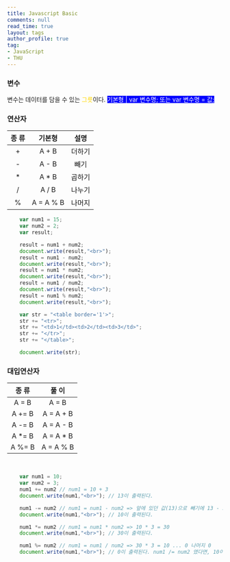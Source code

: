 ```yaml
---
title: Javascript Basic
comments: null
read_time: true
layout: tags
author_profile: true
tag: 
- JavaScript
- THU
---
```

<h3>변수</h3>

변수는 데이터를 담을 수 있는 <span style="color:gold">그릇</span>이다.
<span style="background-color:blue; color:white;">기본형 | var 변수명; 또는 var 변수명 = 값;<sapn>

<h3>연산자</h3>

|종 류|기본형|설명|
|:---:|:---:|:---:|
|\+|A \+ B|더하기|
|\-|A \- B|빼기|
|\*|A \* B|곱하기|
|\/|A \/ B|나누기|
|\%|A \= A \% B|나머지|  
```javascript
    var num1 = 15;
    var num2 = 2;
    var result;

    result = num1 + num2;
    document.write(result,"<br>");
    result = num1 - num2;
    document.write(result,"<br>");
    result = num1 * num2;
    document.write(result,"<br>");
    result = num1 / num2;
    document.write(result,"<br>");
    result = num1 % num2;
    document.write(result,"<br>");
```
```javascript
    var str = "<table border='1'>";
    str += "<tr>";
    str += "<td>1</td><td>2</td><td>3</td>";
    str += "</tr>";
    str += "</table>";

    document.write(str);
```

<h3>대입연산자</h3>

|종 류|풀 이|
|:---:|:---:|
|A \= B|A \= B|
|A \+\= B|A \= A \+ B|
|A \-\= B|A \= A \- B|
|A \*\= B|A \= A \* B|
|A \%\= B|A \= A \% B|
<br>

```javascript
    var num1 = 10;
    var num2 = 3;
    num1 += num2 // num1 = 10 + 3
    document.write(num1,"<br>"); // 13이 출력된다.

    num1 -= num2 // num1 = num1 - num2 => 앞에 있던 값(13)으로 빼기에 13 - 3 = 10
    document.write(num1,"<br>"); // 10이 출력된다.

    num1 *= num2 // num1 = num1 * num2 => 10 * 3 = 30
    document.write(num1,"<br>"); // 30이 출력된다.

    num1 %= num2 // num1 = num1 / num2 => 30 * 3 = 10 ... 0 나머지 0
    document.write(num1,"<br>"); // 0이 출력된다. num1 /= num2 였다면, 10이 출력됐을 것이다.
```